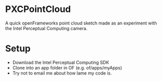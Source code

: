 PXCPointCloud
=============

A quick openFrameworks point cloud sketch made as an experiment with the Intel Perceptual Computing camera.

Setup
=============
* Download the Intel Perceptual Computing SDK
* Clone into an app folder in OF (e.g. of/apps/myApps)
* Try not to email me about how lame my code is.
